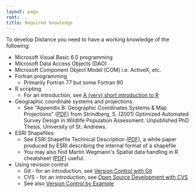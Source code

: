 ```yaml
---
layout: page
root: ..
title: Required knowledge
---
```


To develop Distance you need to have a working knowledge of the following:

* Microsoft Visual Basic 6.0 programming
* Microsoft Data Access Objects (DAO)
* Microsoft Component Object Model (COM) i.e. ActiveX, etc.
* Fortran programming
  - Primarily Fortran 77 but some Fortran 90
* R scripting
  - For an introduction, see [A (very) short introduction to R](http://cran.r-project.org/doc/contrib/Torfs+Brauer-Short-R-Intro.pdf)
* Geographic coordinate systems and projections. 
  - See "Appendix B: Geographic Coordinates Systems & Map Projections" ([PDF](http://distancesampling.org/downloads/appendixbprojections.pdf)) from Strindberg, S. (2001) Optimized Automated Survey Design in Wildlife Population  Assessment. Unpublished PhD Thesis. University of St. Andrews.
* ESRI Shapefiles:
  - See ESRI Shapefile Technical Description ([PDF](http://distancesampling.org/downloads/shapefile.pdf)), a white paper produced by ESRI describing the internal format of a shapefile
  - You may also find  Martin Wegmann's Spatial data handling in R cheatsheet ([PDF](https://github.com/wegmann/RSdocs/blob/master/Cheatsheet/AniMove_refcard.pdf?raw=true)) useful.
* Using revision control
  - Git - for an introduction, see [Version Control with Git](http://software-carpentry.org/v5/novice/git/index.html)
  - CVS - for an introduction, see [Open Source Development with CVS](http://cvsbook.red-bean.com/)
  - See also [Version Control by Example](http://ericsink.com/vcbe/)
